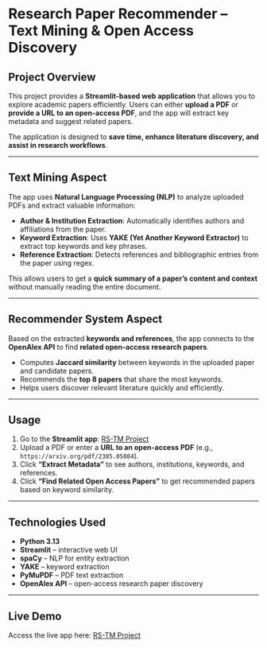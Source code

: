 # Research Paper Recommender – Text Mining & Open Access Discovery

## Project Overview

This project provides a **Streamlit-based web application** that allows you to explore academic papers efficiently. Users can either **upload a PDF** or **provide a URL to an open-access PDF**, and the app will extract key metadata and suggest related papers.

The application is designed to **save time, enhance literature discovery, and assist in research workflows**.

---

## Text Mining Aspect

The app uses **Natural Language Processing (NLP)** to analyze uploaded PDFs and extract valuable information:

* **Author & Institution Extraction**: Automatically identifies authors and affiliations from the paper.
* **Keyword Extraction**: Uses **YAKE (Yet Another Keyword Extractor)** to extract top keywords and key phrases.
* **Reference Extraction**: Detects references and bibliographic entries from the paper using regex.

This allows users to get a **quick summary of a paper’s content and context** without manually reading the entire document.

---

## Recommender System Aspect

Based on the extracted **keywords and references**, the app connects to the **OpenAlex API** to find **related open-access research papers**.

* Computes **Jaccard similarity** between keywords in the uploaded paper and candidate papers.
* Recommends the **top 8 papers** that share the most keywords.
* Helps users discover relevant literature quickly and efficiently.

---

## Usage

1. Go to the **Streamlit app**: [RS-TM Project](https://rs-tm-project.streamlit.app/)
2. Upload a PDF or enter a **URL to an open-access PDF** (e.g., `https://arxiv.org/pdf/2305.05084`).
3. Click **“Extract Metadata”** to see authors, institutions, keywords, and references.
4. Click **“Find Related Open Access Papers”** to get recommended papers based on keyword similarity.

---

## Technologies Used

* **Python 3.13**
* **Streamlit** – interactive web UI
* **spaCy** – NLP for entity extraction
* **YAKE** – keyword extraction
* **PyMuPDF** – PDF text extraction
* **OpenAlex API** – open-access research paper discovery

---

## Live Demo

Access the live app here: [RS-TM Project](https://rs-tm-project.streamlit.app/)

